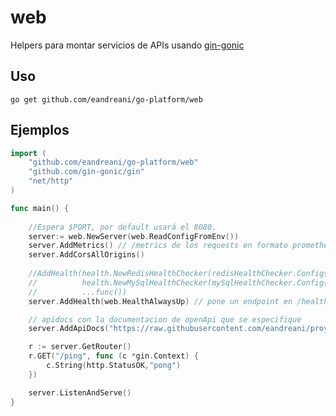 # web
Helpers para montar servicios de APIs usando [gin-gonic](https://github.com/gin-gonic/gin)

## Uso

``` go get github.com/eandreani/go-platform/web ``` 

## Ejemplos

```go
import (
    "github.com/eandreani/go-platform/web"
    "github.com/gin-gonic/gin"
    "net/http"
)

func main() {
    
    //Espera $PORT, por default usará el 8080.
    server:= web.NewServer(web.ReadConfigFromEnv()) 
    server.AddMetrics() // /metrics de los requests en formato prometheus 
    server.AddCorsAllOrigins()
    
    //AddHealth(health.NewRedisHealthChecker(redisHealthChecker.Config{}),
    //			health.NewMySqlHealthChecker(mySqlHealthChecker.Config{}),
    //			...func())
    server.AddHealth(web.HealthAlwaysUp) // pone un endpoint en /health

    // apidocs con la documentacion de openApi que se especifique
    server.AddApiDocs("https://raw.githubusercontent.com/eandreani/proyecto/openapi.yaml")

    r := server.GetRouter()
    r.GET("/ping", func (c *gin.Context) {
        c.String(http.StatusOK,"pong")
    })

    server.ListenAndServe()
}
``` 
